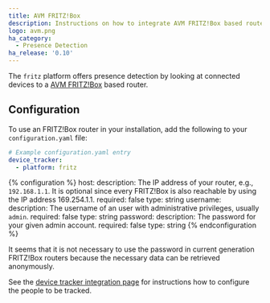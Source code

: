 ```yaml
---
title: AVM FRITZ!Box
description: Instructions on how to integrate AVM FRITZ!Box based routers into Home Assistant.
logo: avm.png
ha_category:
  - Presence Detection
ha_release: '0.10'
---
```


The `fritz` platform offers presence detection by looking at connected devices to a [AVM FRITZ!Box](https://avm.de/produkte/fritzbox/) based router.

## Configuration

To use an FRITZ!Box router in your installation, add the following to your `configuration.yaml` file:

```yaml
# Example configuration.yaml entry
device_tracker:
  - platform: fritz
```

{% configuration %}
host:
  description: The IP address of your router, e.g., `192.168.1.1`. It is optional since every FRITZ!Box is also reachable by using the IP address 169.254.1.1.
  required: false
  type: string
username:
  description: The username of an user with administrative privileges, usually `admin`.
  required: false
  type: string
password:
  description: The password for your given admin account.
  required: false
  type: string
{% endconfiguration %}

<div class='note'>
It seems that it is not necessary to use the password in current generation FRITZ!Box routers because the necessary data can be retrieved anonymously.
</div>

See the [device tracker integration page](/integrations/device_tracker/) for instructions how to configure the people to be tracked.
